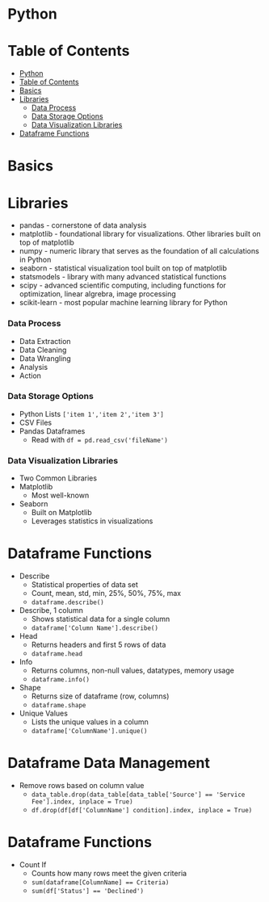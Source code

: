 # Python

# Table of Contents

- [Python](#python)
- [Table of Contents](#table-of-contents)
- [Basics](#basics)
- [Libraries](#libraries)
    - [Data Process](#data-process)
    - [Data Storage Options](#data-storage-options)
    - [Data Visualization Libraries](#data-visualization-libraries)
- [Dataframe Functions](#dataframe-functions)


# Basics

# Libraries

- pandas - cornerstone of data analysis
- matplotlib - foundational library for visualizations. Other libraries built on top of matplotlib
- numpy - numeric library that serves as the foundation of all calculations in Python
- seaborn - statistical visualization tool built on top of matplotlib
- statsmodels - library with many advanced statistical functions
- scipy - advanced scientific computing, including functions for optimization, linear algrebra, image processing
- scikit-learn - most popular machine learning library for Python

### Data Process

- Data Extraction
- Data Cleaning
- Data Wrangling
- Analysis
- Action

### Data Storage Options

- Python Lists `['item 1','item 2','item 3']`
- CSV Files
- Pandas Dataframes
  - Read with `df = pd.read_csv('fileName')`

### Data Visualization Libraries

- Two Common Libraries
- Matplotlib
  - Most well-known
- Seaborn
  - Built on Matplotlib
  - Leverages statistics in visualizations

# Dataframe Functions

- Describe
  - Statistical properties of data set
  - Count, mean, std, min, 25%, 50%, 75%, max
  - `dataframe.describe()`
- Describe, 1 column
  - Shows statistical data for a single column
  - `dataframe['Column Name'].describe()`
- Head
  - Returns headers and first 5 rows of data
  - `dataframe.head`
- Info
  - Returns columns, non-null values, datatypes, memory usage
  - `dataframe.info()`
- Shape
  - Returns size of dataframe (row, columns)
  - `dataframe.shape`
- Unique Values
  - Lists the unique values in a column
  - `dataframe['ColumnName'].unique()`

# Dataframe Data Management

- Remove rows based on column value
  - `data_table.drop(data_table[data_table['Source'] == 'Service Fee'].index, inplace = True)`
  - `df.drop(df[df['ColumnName'] condition].index, inplace = True)`

# Dataframe Functions

- Count If
  - Counts how many rows meet the given criteria
  - `sum(dataframe[ColumnName] == Criteria)`
  - `sum(df['Status'] == 'Declined')`






